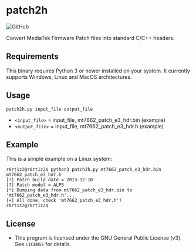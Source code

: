 # patch2h
![GitHub](https://img.shields.io/github/license/R0rt1z2/patch2h)

Convert MediaTek Firmware Patch files into standard C/C++ headers.

## Requirements
This binary requires Python 3 or newer installed on your system. 
It currently supports Windows, Linux and MacOS architectures.

## Usage
```
patch2h.py input_file output_file
```
- `<input_file>` = input_file, mt7662_patch_e3_hdr.bin (example)
- `<output_file>` = input_file, mt7662_patch_e3_hdr.h (example)

## Example
This is a simple example on a Linux system: 
```
r0rt1z2@r0rt1z2$ python3 patch2h.py mt7662_patch_e3_hdr.bin mt7662_patch_e3_hdr.h
[?] Patch build date = 2013-12-10
[?] Patch model = ALPS
[*] Dumping data from mt7662_patch_e3_hdr.bin to 'mt7662_patch_e3_hdr.h'...
[+] All done, check 'mt7662_patch_e3_hdr.h'!
r0rt1z2@r0rt1z2$
```

## License
* This program is licensed under the GNU General Public License (v3). See `LICENSE` for details.